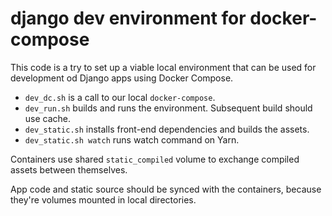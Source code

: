 django dev environment for docker-compose
=========================================
This code is a try to set up a viable local environment that can be used for
development od Django apps using Docker Compose.


* `dev_dc.sh` is a call to our local `docker-compose`.
* `dev_run.sh` builds and runs the environment. Subsequent build should use cache.
* `dev_static.sh` installs front-end dependencies and builds the assets.
* `dev_static.sh watch` runs watch command on Yarn.

Containers use shared `static_compiled` volume to exchange compiled assets between themselves.

App code and static source should be synced with the containers, because they're volumes mounted in local directories.
